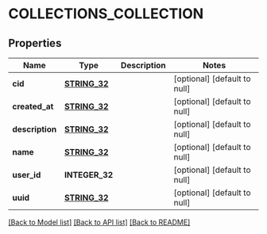 # COLLECTIONS_COLLECTION

## Properties
Name | Type | Description | Notes
------------ | ------------- | ------------- | -------------
**cid** | [**STRING_32**](STRING_32.md) |  | [optional] [default to null]
**created_at** | [**STRING_32**](STRING_32.md) |  | [optional] [default to null]
**description** | [**STRING_32**](STRING_32.md) |  | [optional] [default to null]
**name** | [**STRING_32**](STRING_32.md) |  | [optional] [default to null]
**user_id** | **INTEGER_32** |  | [optional] [default to null]
**uuid** | [**STRING_32**](STRING_32.md) |  | [optional] [default to null]

[[Back to Model list]](../README.md#documentation-for-models) [[Back to API list]](../README.md#documentation-for-api-endpoints) [[Back to README]](../README.md)


